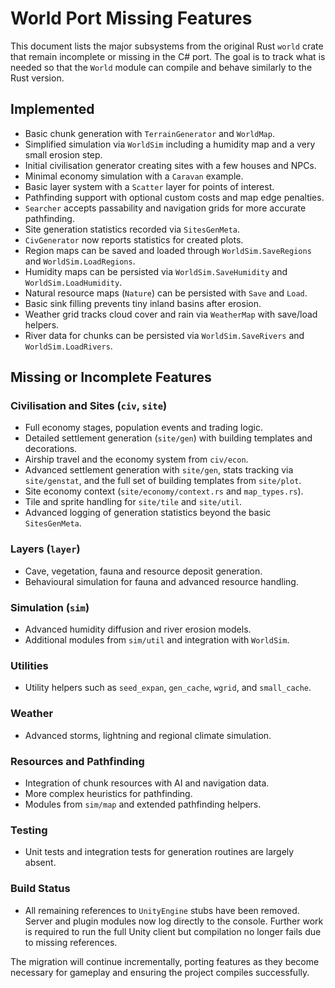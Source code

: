 # World Port Missing Features

This document lists the major subsystems from the original Rust `world` crate that remain incomplete or missing in the C# port. The goal is to track what is needed so that the `World` module can compile and behave similarly to the Rust version.

## Implemented
- Basic chunk generation with `TerrainGenerator` and `WorldMap`.
- Simplified simulation via `WorldSim` including a humidity map and a very small erosion step.
- Initial civilisation generator creating sites with a few houses and NPCs.
- Minimal economy simulation with a `Caravan` example.
- Basic layer system with a `Scatter` layer for points of interest.
- Pathfinding support with optional custom costs and map edge penalties.
- `Searcher` accepts passability and navigation grids for more accurate
  pathfinding.
- Site generation statistics recorded via `SitesGenMeta`.
- `CivGenerator` now reports statistics for created plots.
- Region maps can be saved and loaded through `WorldSim.SaveRegions` and
  `WorldSim.LoadRegions`.
- Humidity maps can be persisted via `WorldSim.SaveHumidity` and
  `WorldSim.LoadHumidity`.
- Natural resource maps (`Nature`) can be persisted with `Save` and `Load`.
- Basic sink filling prevents tiny inland basins after erosion.
- Weather grid tracks cloud cover and rain via `WeatherMap` with save/load helpers.
- River data for chunks can be persisted via `WorldSim.SaveRivers` and `WorldSim.LoadRivers`.

## Missing or Incomplete Features

### Civilisation and Sites (`civ`, `site`)
- Full economy stages, population events and trading logic.
- Detailed settlement generation (`site/gen`) with building templates and decorations.
- Airship travel and the economy system from `civ/econ`.
- Advanced settlement generation with `site/gen`, stats tracking via `site/genstat`,
  and the full set of building templates from `site/plot`.
- Site economy context (`site/economy/context.rs` and `map_types.rs`).
- Tile and sprite handling for `site/tile` and `site/util`.
- Advanced logging of generation statistics beyond the basic `SitesGenMeta`.

### Layers (`layer`)
- Cave, vegetation, fauna and resource deposit generation.
- Behavioural simulation for fauna and advanced resource handling.

### Simulation (`sim`)
- Advanced humidity diffusion and river erosion models.
- Additional modules from `sim/util` and integration with `WorldSim`.

### Utilities
- Utility helpers such as `seed_expan`, `gen_cache`, `wgrid`, and `small_cache`.

### Weather
- Advanced storms, lightning and regional climate simulation.

### Resources and Pathfinding
- Integration of chunk resources with AI and navigation data.
- More complex heuristics for pathfinding.
- Modules from `sim/map` and extended pathfinding helpers.

### Testing
- Unit tests and integration tests for generation routines are largely absent.

### Build Status
- All remaining references to `UnityEngine` stubs have been removed. Server and plugin modules now log directly to the console. Further work is required to run the full Unity client but compilation no longer fails due to missing references.

The migration will continue incrementally, porting features as they become necessary for gameplay and ensuring the project compiles successfully.
